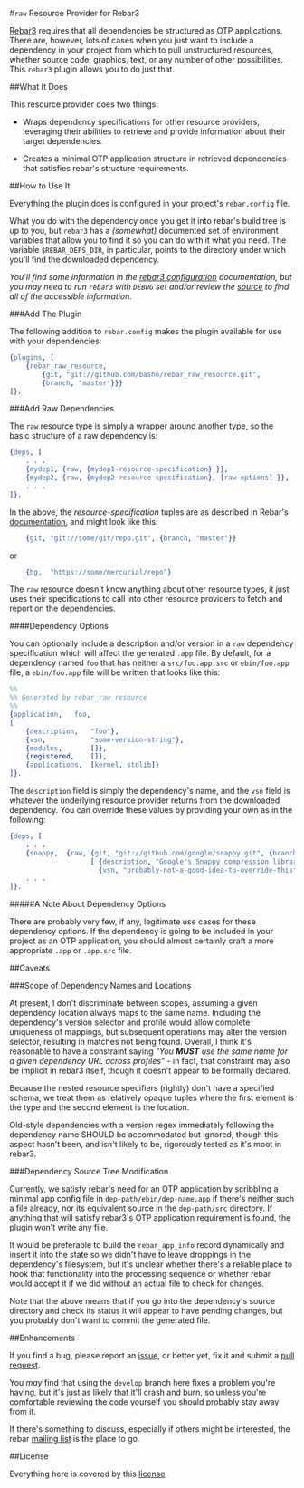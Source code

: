 #`raw` Resource Provider for Rebar3

[Rebar3][rebar3] requires that all dependencies be structured as OTP applications.
There are, however, lots of cases when you just want to include a dependency in your project from which to pull unstructured resources, whether source code, graphics, text, or any number of other possibilities.
This `rebar3` plugin allows you to do just that.

##What It Does

This resource provider does two things:

 * Wraps dependency specifications for other resource providers, leveraging their abilities to retrieve and provide information about their target dependencies.

 * Creates a minimal OTP application structure in retrieved dependencies that satisfies rebar's structure requirements.

##How to Use It

Everything the plugin does is configured in your project's `rebar.config` file.

What you do with the dependency once you get it into rebar's build tree is up to you, but `rebar3` has a _(somewhat)_ documented set of environment variables that allow you to find it so you can do with it what you need. The variable `$REBAR_DEPS_DIR`, in particular, points to the directory under which you'll find the downloaded dependency.

_You'll find some information in the [rebar3 configuration][rebar3cfg] documentation, but you may need to run `rebar3` with `DEBUG` set and/or review the [source][rebar3src] to find all of the accessible information._

###Add The Plugin

The following addition to `rebar.config` makes the plugin available for use with your dependencies:

```erlang
{plugins, [
    {rebar_raw_resource,
        {git, "git://github.com/basho/rebar_raw_resource.git",
        {branch, "master"}}}
]}.
```

###Add Raw Dependencies

The `raw` resource type is simply a wrapper around another type, so the basic structure of a raw dependency is:

```erlang
{deps, [
    . . .
    {mydep1, {raw, {mydep1-resource-specification} }},
    {mydep2, {raw, {mydep2-resource-specification}, [raw-options] }},
    . . .
]}.
```

In the above, the _resource-specification_ tuples are as described in Rebar's [documentation][depdocs], and might look like this:

```erlang
    {git, "git://some/git/repo.git", {branch, "master"}}
```
or
```erlang
    {hg,  "https://some/mercurial/repo"}
```

The `raw` resource doesn't know anything about other resource types, it just uses their specifications to call into other resource providers to fetch and report on the dependencies.

####Dependency Options

You can optionally include a description and/or version in a `raw` dependency specification which will affect the generated `.app` file.
By default, for a dependency named `foo` that has neither a `src/foo.app.src` or `ebin/foo.app` file, a `ebin/foo.app` file will be written that looks like this:

```erlang
%%
%% Generated by rebar_raw_resource
%%
{application,   foo,
[
    {description,   "foo"},
    {vsn,           "some-version-string"},
    {modules,       []},
    {registered,    []},
    {applications,  [kernel, stdlib]}
]}.
```

The `description` field is simply the dependency's name, and the `vsn` field is whatever the underlying resource provider returns from the downloaded dependency. You can override these values by providing your own as in the following:

```erlang
{deps, [
    . . .
    {snappy,  {raw, {git, "git://github.com/google/snappy.git", {branch, "master"}},
                    [ {description, "Google's Snappy compression library"},
                      {vsn, "probably-not-a-good-idea-to-override-this"} ] }}
    . . .
]}.
```

#####A Note About Dependency Options

There are probably very few, if any, legitimate use cases for these dependency options.
If the dependency is going to be included in your project as an OTP application, you should almost certainly craft a more appropriate `.app` or `.app.src` file.

##Caveats

###Scope of Dependency Names and Locations

At present, I don't discriminate between scopes, assuming a given dependency location always maps to the same name.
Including the dependency's version selector and profile would allow complete uniqueness of mappings, but subsequent operations may alter the version selector, resulting in matches not being found.
Overall, I think it's reasonable to have a constraint saying _"You **MUST** use the same name for a given dependency URL across profiles"_ - in fact, that constraint may also be implicit in rebar3 itself, though it doesn't appear to be formally declared.

Because the nested resource specifiers (rightly) don't have a specified schema, we treat them as relatively opaque tuples where the first element is the type and the second element is the location.

Old-style dependencies with a version regex immediately following the dependency name SHOULD be accommodated but ignored, though this aspect hasn't been, and isn't likely to be, rigorously tested as it's moot in rebar3.

###Dependency Source Tree Modification

Currently, we satisfy rebar's need for an OTP application by scribbling a minimal app config file in `dep-path/ebin/dep-name.app` if there's neither such a file already, nor its equivalent source in the `dep-path/src` directory. If anything that will satisfy rebar3's OTP application requirement is found, the plugin won't write any file.

It would be preferable to build the `rebar_app_info` record dynamically and insert it into the state so we didn't have to leave droppings in the dependency's filesystem, but it's unclear whether there's a reliable place to hook that functionality into the processing sequence or whether rebar would accept it if we did without an actual file to check for changes.

Note that the above means that if you go into the dependency's source directory and check its status it will appear to have pending changes, but you probably don't want to commit the generated file.

##Enhancements

If you find a bug, please report an [issue][issues], or better yet, fix it and submit a [pull request][pulls].

You _may_ find that using the `develop` branch here fixes a problem you're having, but it's just as likely that it'll crash and burn, so unless you're comfortable reviewing the code yourself you should probably stay away from it.

If there's something to discuss, especially if others might be interested, the rebar [mailing list][discuss] is the place to go.

##License

Everything here is covered by this [license][].


  [depdocs]:    https://www.rebar3.org/docs/dependencies
  [discuss]:    http://lists.basho.com/mailman/listinfo/rebar_lists.basho.com
  [issues]:     https://github.com/basho/rebar_raw_resource/issues
  [license]:    LICENSE
  [pulls]:      https://github.com/basho/rebar_raw_resource/pulls
  [rebar3]:     https://www.rebar3.org
  [rebar3cfg]:  https://www.rebar3.org/docs/configuration
  [rebar3src]:  https://github.com/erlang/rebar3

